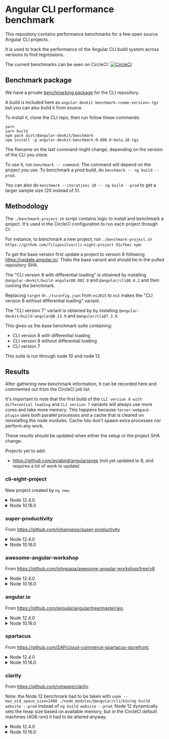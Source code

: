 # Angular CLI performance benchmark

This repository contains performance benchmarks for a few open source Angular CLI projects.

It is used to track the performance of the Angular CLI build system across versions to find regressions.

The current benchmarks can be seen on CircleCI: [![CircleCI](https://circleci.com/gh/filipesilva/angular-cli-perf-benchmark.svg?style=svg)](https://circleci.com/gh/filipesilva/angular-cli-perf-benchmark)


## Benchmark package

We have a private [benchmarking package](https://github.com/angular/angular-cli/tree/master/packages/angular_devkit/benchmark) for the CLI repository. 

A build is included here as `angular-devkit-benchmark-<some-version>.tgz` but you can also build it from source.

To install it, clone the CLI repo, then run follow these commands:
```
yarn
yarn build
npm pack dist/@angular-devkit/benchmark
npm install -g angular-devkit-benchmark-0.800.0-beta.18.tgz
```

The filename on the last command might change, depending on the version of the CLI you clone.

To use it, run `benchmark -- command`. The command will depend on the project you use. To benchmark a prod build, do `benchmark -- ng build --prod`.

You can also do `benchmark --iterations 20 -- ng build --prod` to get a larger sample size (20 instead of 5).


## Methodology

The `./benchmark.project.sh` script contains logic to install and benchmark a project. It's used in the CircleCI configuration to run each project through CI.

For instance, to benchmark a new project, run `./benchmark-project.sh https://github.com/filipesilva/cli-eight-project 02cfbec npm`.

To get the base version first update a project to version 8 following https://update.angular.io/. Thats the base variant and should be in the pulled repository SHA.

The "CLI version 8 with differential loading" is obtained by installing `@angular-devkit/build-angular@0.802.0` and `@angular/cli@8.0.2` and then running the benchmark.

Replacing `target` in `./tsconfig.json` from `es2015` to `es5` makes the "CLI version 8 without differential loading" variant.

The "CLI version 7" variant is obtained by by installing `@angular-devkit/build-angular@0.13.9` and `@angular/cli@7.3.9`.

This gives us the base benchmark suite containing:
- CLI version 8 with differential loading
- CLI version 8 without differential loading
- CLI version 7

This suite is run through node 10 and node 12.


## Results

After gathering new benchmark information, it can be recorded here and commented out from the CircleCI job list. 

It's important to note that the first build of the `CLI version 8 with differential loading` and `CLI version 7` variants will always use more cores and take more memory. 
This happens because `terser-webpack-plugin` uses both parallel processes and a cache that is cleared on reinstalling the node modules. Cache hits don't spawn extra processes nor perform any work.

These results should be updated when either the setup or the project SHA change.

Projects yet to add:
- https://github.com/aviabird/angularspree (not yet updated to 8, and requires a lot of work to update)


### cli-eight-project

New project created by `ng new`.

<details><summary>Node 12.4.0</summary>

- CLI version 8 with differential loading
```
[benchmark] Benchmarking process over 5 iterations, with up to 5 retries.
[benchmark]   ng build --prod (at /home/circleci/project/project)
[benchmark] Process Stats
[benchmark]   Elapsed Time: 21760.00 ms (30060.00, 19530.00, 19730.00, 19830.00, 19650.00)
[benchmark]   Average Process usage: 1.29 process(es) (2.46, 1.00, 1.00, 1.00, 1.00)
[benchmark]   Peak Process usage: 1.80 process(es) (5.00, 1.00, 1.00, 1.00, 1.00)
[benchmark]   Average CPU usage: 182.18 % (195.21, 179.67, 178.58, 178.04, 179.42)
[benchmark]   Peak CPU usage: 414.00 % (520.00, 350.00, 370.00, 480.00, 350.00)
[benchmark]   Average Memory usage: 590.44 MB (744.08, 551.52, 559.77, 531.72, 565.12)
[benchmark]   Peak Memory usage: 1139.92 MB (1191.49, 1154.62, 1196.79, 986.98, 1169.75)
```
- CLI version 8 without differential loading
```
[benchmark] Benchmarking process over 5 iterations, with up to 5 retries.
[benchmark]   ng build --prod (at /home/circleci/project/project)
[benchmark] Process Stats
[benchmark]   Elapsed Time: 13452.00 ms (15040.00, 14830.00, 12730.00, 12330.00, 12330.00)
[benchmark]   Average Process usage: 1.10 process(es) (1.48, 1.00, 1.00, 1.00, 1.00)
[benchmark]   Peak Process usage: 1.60 process(es) (4.00, 1.00, 1.00, 1.00, 1.00)
[benchmark]   Average CPU usage: 178.19 % (193.38, 171.08, 175.63, 175.33, 175.53)
[benchmark]   Peak CPU usage: 444.00 % (420.00, 410.00, 490.00, 430.00, 470.00)
[benchmark]   Average Memory usage: 391.04 MB (461.93, 383.10, 361.04, 376.34, 372.79)
[benchmark]   Peak Memory usage: 946.90 MB (933.73, 947.05, 942.14, 989.29, 922.26)
```
- CLI version 7
```
[benchmark] Benchmarking process over 5 iterations, with up to 5 retries.
[benchmark]   ng build --prod (at /home/circleci/project/project)
[benchmark] Process Stats
[benchmark]   Elapsed Time: 14078.00 ms (20480.00, 14540.00, 12830.00, 11420.00, 11120.00)
[benchmark]   Average Process usage: 1.28 process(es) (2.38, 1.00, 1.00, 1.00, 1.00)
[benchmark]   Peak Process usage: 1.80 process(es) (5.00, 1.00, 1.00, 1.00, 1.00)
[benchmark]   Average CPU usage: 173.17 % (177.22, 164.19, 171.78, 176.55, 176.10)
[benchmark]   Peak CPU usage: 360.00 % (430.00, 320.00, 380.00, 340.00, 330.00)
[benchmark]   Average Memory usage: 392.06 MB (576.98, 348.03, 345.16, 341.52, 348.61)
[benchmark]   Peak Memory usage: 908.22 MB (1063.15, 879.80, 860.92, 871.99, 865.27)
```
</details>

<details><summary>Node 10.16.0</summary>

- CLI version 8 with differential loading
```
[benchmark] Benchmarking process over 5 iterations, with up to 5 retries.
[benchmark]   ng build --prod (at /home/circleci/project/project)
[benchmark] Process Stats
[benchmark]   Elapsed Time: 25530.00 ms (34870.00, 24050.00, 21440.00, 23450.00, 23840.00)
[benchmark]   Average Process usage: 1.29 process(es) (2.47, 1.00, 1.00, 1.00, 1.00)
[benchmark]   Peak Process usage: 1.80 process(es) (5.00, 1.00, 1.00, 1.00, 1.00)
[benchmark]   Average CPU usage: 184.34 % (197.62, 179.17, 181.48, 180.97, 182.43)
[benchmark]   Peak CPU usage: 500.22 % (533.33, 511.11, 500.00, 490.00, 466.67)
[benchmark]   Average Memory usage: 510.76 MB (674.68, 463.29, 472.84, 487.71, 455.30)
[benchmark]   Peak Memory usage: 1030.30 MB (1088.06, 996.43, 1012.20, 1055.23, 999.57)
```
- CLI version 8 without differential loading
```
[benchmark] Benchmarking process over 5 iterations, with up to 5 retries.
[benchmark]   ng build --prod (at /home/circleci/project/project)
[benchmark] Process Stats
[benchmark]   Elapsed Time: 14972.00 ms (16540.00, 14130.00, 14940.00, 14520.00, 14730.00)
[benchmark]   Average Process usage: 1.08 process(es) (1.42, 1.00, 1.00, 1.00, 1.00)
[benchmark]   Peak Process usage: 1.60 process(es) (4.00, 1.00, 1.00, 1.00, 1.00)
[benchmark]   Average CPU usage: 178.34 % (190.38, 175.70, 176.70, 175.02, 173.90)
[benchmark]   Peak CPU usage: 458.00 % (450.00, 430.00, 460.00, 490.00, 460.00)
[benchmark]   Average Memory usage: 368.96 MB (426.35, 353.38, 365.57, 354.46, 345.05)
[benchmark]   Peak Memory usage: 906.37 MB (931.14, 880.00, 937.02, 893.53, 890.17)
```
- CLI version 7
```
[benchmark] Benchmarking process over 5 iterations, with up to 5 retries.
[benchmark]   ng build --prod (at /home/circleci/project/project)
[benchmark] Process Stats
[benchmark]   Elapsed Time: 15852.00 ms (21750.00, 14930.00, 15320.00, 13930.00, 13330.00)
[benchmark]   Average Process usage: 1.25 process(es) (2.25, 1.00, 1.00, 1.00, 1.00)
[benchmark]   Peak Process usage: 1.80 process(es) (5.00, 1.00, 1.00, 1.00, 1.00)
[benchmark]   Average CPU usage: 173.49 % (181.01, 168.80, 169.67, 173.82, 174.14)
[benchmark]   Peak CPU usage: 502.00 % (700.00, 450.00, 470.00, 400.00, 490.00)
[benchmark]   Average Memory usage: 361.75 MB (495.78, 334.88, 327.84, 324.83, 325.43)
[benchmark]   Peak Memory usage: 839.92 MB (909.26, 824.16, 806.54, 821.72, 837.93)
```
</details>


### super-productivity

From https://github.com/johannesjo/super-productivity  

<details><summary>Node 12.4.0</summary>

- CLI version 8 with differential loading
```
[benchmark] Benchmarking process over 5 iterations, with up to 5 retries.
[benchmark]   ng build --prod (at /home/circleci/project/project)
[benchmark] Process Stats
[benchmark]   Elapsed Time: 161212.00 ms (248480.00, 146940.00, 128300.00, 138220.00, 144120.00)
[benchmark]   Average Process usage: 1.33 process(es) (2.65, 1.00, 1.00, 1.00, 1.00)
[benchmark]   Peak Process usage: 1.80 process(es) (5.00, 1.00, 1.00, 1.00, 1.00)
[benchmark]   Average CPU usage: 164.58 % (165.05, 162.88, 165.41, 163.82, 165.75)
[benchmark]   Peak CPU usage: 588.00 % (900.00, 500.00, 500.00, 520.00, 520.00)
[benchmark]   Average Memory usage: 1672.99 MB (2009.92, 1610.42, 1585.67, 1594.23, 1564.71)
[benchmark]   Peak Memory usage: 2444.32 MB (3131.24, 2230.69, 2257.99, 2276.03, 2325.67)
```
- CLI version 8 without differential loading
```
[benchmark] Benchmarking process over 5 iterations, with up to 5 retries.
[benchmark]   ng build --prod (at /home/circleci/project/project)
[benchmark] Process Stats
[benchmark]   Elapsed Time: 69132.00 ms (69420.00, 67120.00, 70110.00, 67710.00, 71300.00)
[benchmark]   Average Process usage: 1.03 process(es) (1.13, 1.00, 1.00, 1.00, 1.00)
[benchmark]   Peak Process usage: 1.60 process(es) (4.00, 1.00, 1.00, 1.00, 1.00)
[benchmark]   Average CPU usage: 163.18 % (166.67, 161.57, 160.68, 163.18, 163.81)
[benchmark]   Peak CPU usage: 517.33 % (520.00, 566.67, 490.00, 510.00, 500.00)
[benchmark]   Average Memory usage: 1339.96 MB (1452.23, 1315.22, 1291.60, 1319.85, 1320.88)
[benchmark]   Peak Memory usage: 2168.81 MB (2289.33, 2126.45, 2101.01, 2155.27, 2172.00)
```
- CLI version 7
```
[benchmark] Benchmarking process over 5 iterations, with up to 5 retries.
[benchmark]   ng build --prod (at /home/circleci/project/project)
[benchmark] Process Stats
[benchmark]   Elapsed Time: 68412.00 ms (112680.00, 58400.00, 57000.00, 57080.00, 56900.00)
[benchmark]   Average Process usage: 1.36 process(es) (2.81, 1.00, 1.00, 1.00, 1.00)
[benchmark]   Peak Process usage: 1.80 process(es) (5.00, 1.00, 1.00, 1.00, 1.00)
[benchmark]   Average CPU usage: 164.33 % (164.97, 164.84, 161.21, 165.18, 165.43)
[benchmark]   Peak CPU usage: 540.00 % (690.00, 500.00, 500.00, 500.00, 510.00)
[benchmark]   Average Memory usage: 1376.38 MB (1865.59, 1240.44, 1252.33, 1251.08, 1272.46)
[benchmark]   Peak Memory usage: 2254.31 MB (2886.81, 2090.15, 1930.78, 2132.14, 2231.68)
```
</details>

<details><summary>Node 10.16.0</summary>

- CLI version 8 with differential loading
```
[benchmark] Benchmarking process over 5 iterations, with up to 5 retries.
[benchmark]   ng build --prod (at /home/circleci/project/project)
[benchmark] Process Stats
[benchmark]   Elapsed Time: 203022.00 ms (320720.00, 185220.00, 170860.00, 155420.00, 182890.00)
[benchmark]   Average Process usage: 1.35 process(es) (2.75, 1.00, 1.00, 1.00, 1.00)
[benchmark]   Peak Process usage: 1.80 process(es) (5.00, 1.00, 1.00, 1.00, 1.00)
[benchmark]   Average CPU usage: 164.51 % (154.16, 163.92, 168.56, 171.13, 164.77)
[benchmark]   Peak CPU usage: 557.11 % (650.00, 555.56, 520.00, 520.00, 540.00)
[benchmark]   Average Memory usage: 1333.09 MB (1709.25, 1234.43, 1236.67, 1225.88, 1259.21)
[benchmark]   Peak Memory usage: 2019.59 MB (2671.33, 1807.51, 1857.44, 1883.19, 1878.46)
```
- CLI version 8 without differential loading
```
[benchmark] Benchmarking process over 5 iterations, with up to 5 retries.
[benchmark]   ng build --prod (at /home/circleci/project/project)
[benchmark] Process Stats
[benchmark]   Elapsed Time: 87418.00 ms (91750.00, 94150.00, 92950.00, 77520.00, 80720.00)
[benchmark]   Average Process usage: 1.03 process(es) (1.13, 1.00, 1.00, 1.00, 1.00)
[benchmark]   Peak Process usage: 1.60 process(es) (4.00, 1.00, 1.00, 1.00, 1.00)
[benchmark]   Average CPU usage: 160.13 % (162.86, 155.83, 158.79, 161.31, 161.87)
[benchmark]   Peak CPU usage: 546.89 % (650.00, 544.44, 520.00, 510.00, 510.00)
[benchmark]   Average Memory usage: 1032.07 MB (1048.05, 1040.10, 1004.07, 999.71, 1068.42)
[benchmark]   Peak Memory usage: 1659.71 MB (1813.00, 1615.65, 1684.55, 1571.28, 1614.09)
```
- CLI version 7
```
[benchmark] Benchmarking process over 5 iterations, with up to 5 retries.
[benchmark]   ng build --prod (at /home/circleci/project/project)
[benchmark] Process Stats
[benchmark]   Elapsed Time: 89746.00 ms (145060.00, 78430.00, 77020.00, 77210.00, 71010.00)
[benchmark]   Average Process usage: 1.36 process(es) (2.81, 1.00, 1.00, 1.00, 1.00)
[benchmark]   Peak Process usage: 1.80 process(es) (5.00, 1.00, 1.00, 1.00, 1.00)
[benchmark]   Average CPU usage: 156.10 % (152.71, 155.33, 157.43, 156.50, 158.52)
[benchmark]   Peak CPU usage: 548.44 % (680.00, 522.22, 520.00, 520.00, 500.00)
[benchmark]   Average Memory usage: 1086.97 MB (1592.65, 963.42, 960.56, 971.31, 946.89)
[benchmark]   Peak Memory usage: 1702.50 MB (2539.70, 1438.24, 1606.59, 1474.61, 1453.35)
```
</details>


### awesome-angular-workshop

From https://github.com/johnpapa/awesome-angular-workshop/tree/v8

<details><summary>Node 12.4.0</summary>

- CLI version 8 with differential loading
```
[benchmark] Benchmarking process over 5 iterations, with up to 5 retries.
[benchmark]   ng build 5-ngrx-end --prod (at /home/circleci/project/project)
[benchmark] Process Stats
[benchmark]   Elapsed Time: 215834.00 ms (264800.00, 215870.00, 213920.00, 198490.00, 186090.00)
[benchmark]   Average Process usage: 1.22 process(es) (2.10, 1.00, 1.00, 1.00, 1.00)
[benchmark]   Peak Process usage: 2.40 process(es) (8.00, 1.00, 1.00, 1.00, 1.00)
[benchmark]   Average CPU usage: 158.76 % (159.77, 156.77, 155.31, 160.48, 161.46)
[benchmark]   Peak CPU usage: 551.11 % (680.00, 500.00, 533.33, 522.22, 520.00)
[benchmark]   Average Memory usage: 1507.06 MB (1607.07, 1455.55, 1510.13, 1454.90, 1507.67)
[benchmark]   Peak Memory usage: 2282.36 MB (2554.88, 2133.67, 2207.41, 2241.69, 2274.16)
```
- CLI version 8 without differential loading
```
[benchmark] Benchmarking process over 5 iterations, with up to 5 retries.
[benchmark]   ng build 5-ngrx-end --prod (at /home/circleci/project/project)
[benchmark] Process Stats
[benchmark]   Elapsed Time: 93062.00 ms (110550.00, 87050.00, 87040.00, 85030.00, 95640.00)
[benchmark]   Average Process usage: 1.23 process(es) (2.16, 1.00, 1.00, 1.00, 1.00)
[benchmark]   Peak Process usage: 2.40 process(es) (8.00, 1.00, 1.00, 1.00, 1.00)
[benchmark]   Average CPU usage: 164.29 % (167.39, 165.45, 165.47, 162.23, 160.90)
[benchmark]   Peak CPU usage: 573.33 % (844.44, 490.00, 510.00, 500.00, 522.22)
[benchmark]   Average Memory usage: 1347.04 MB (1509.71, 1291.66, 1314.27, 1305.49, 1314.10)
[benchmark]   Peak Memory usage: 2160.64 MB (2580.74, 2046.57, 2050.35, 2032.45, 2093.08)
```
- CLI version 7
```
[benchmark] Benchmarking process over 5 iterations, with up to 5 retries.
[benchmark]   ng build 5-ngrx-end --prod (at /home/circleci/project/project)
[benchmark] Process Stats
[benchmark]   Elapsed Time: 53156.00 ms (64120.00, 47490.00, 50290.00, 52090.00, 51790.00)
[benchmark]   Average Process usage: 1.34 process(es) (2.70, 1.00, 1.00, 1.00, 1.00)
[benchmark]   Peak Process usage: 2.40 process(es) (8.00, 1.00, 1.00, 1.00, 1.00)
[benchmark]   Average CPU usage: 169.01 % (174.37, 170.94, 168.18, 164.94, 166.59)
[benchmark]   Peak CPU usage: 554.00 % (860.00, 480.00, 480.00, 480.00, 470.00)
[benchmark]   Average Memory usage: 955.26 MB (1223.15, 904.12, 893.83, 877.39, 877.83)
[benchmark]   Peak Memory usage: 1916.12 MB (2515.05, 1741.12, 1771.47, 1750.21, 1802.74)
```
</details>

<details><summary>Node 10.16.0</summary>

- CLI version 8 with differential loading
```
[benchmark] Benchmarking process over 5 iterations, with up to 5 retries.
[benchmark]   ng build 5-ngrx-end --prod (at /home/circleci/project/project)
[benchmark] Process Stats
[benchmark]   Elapsed Time: 209502.00 ms (236860.00, 196810.00, 200980.00, 197700.00, 215160.00)
[benchmark]   Average Process usage: 1.22 process(es) (2.07, 1.00, 1.00, 1.00, 1.00)
[benchmark]   Peak Process usage: 2.60 process(es) (8.00, 1.00, 1.00, 2.00, 1.00)
[benchmark]   Average CPU usage: 178.04 % (182.99, 176.13, 180.18, 178.46, 172.47)
[benchmark]   Peak CPU usage: 701.11 % (1316.67, 555.56, 544.44, 533.33, 555.56)
[benchmark]   Average Memory usage: 1229.03 MB (1337.53, 1215.50, 1160.91, 1221.64, 1209.58)
[benchmark]   Peak Memory usage: 1823.30 MB (2302.79, 1797.55, 1645.40, 1697.55, 1673.20)
```
- CLI version 8 without differential loading
```
[benchmark] Benchmarking process over 5 iterations, with up to 5 retries.
[benchmark]   ng build 5-ngrx-end --prod (at /home/circleci/project/project)
[benchmark] Process Stats
[benchmark]   Elapsed Time: 114810.00 ms (143480.00, 105190.00, 105660.00, 108410.00, 111310.00)
[benchmark]   Average Process usage: 1.18 process(es) (1.88, 1.00, 1.00, 1.00, 1.00)
[benchmark]   Peak Process usage: 2.40 process(es) (8.00, 1.00, 1.00, 1.00, 1.00)
[benchmark]   Average CPU usage: 172.31 % (170.84, 173.34, 175.02, 172.23, 170.10)
[benchmark]   Peak CPU usage: 622.00 % (910.00, 533.33, 555.56, 555.56, 555.56)
[benchmark]   Average Memory usage: 1090.25 MB (1192.52, 1068.54, 1077.91, 1055.49, 1056.81)
[benchmark]   Peak Memory usage: 1739.53 MB (2171.43, 1671.00, 1599.44, 1590.65, 1665.14)
```
- CLI version 7
```
[benchmark] Benchmarking process over 5 iterations, with up to 5 retries.
[benchmark]   ng build 5-ngrx-end --prod (at /home/circleci/project/project)
[benchmark] Process Stats
[benchmark]   Elapsed Time: 60292.00 ms (75120.00, 56080.00, 59490.00, 53690.00, 57080.00)
[benchmark]   Average Process usage: 1.32 process(es) (2.60, 1.00, 1.00, 1.00, 1.00)
[benchmark]   Peak Process usage: 2.40 process(es) (8.00, 1.00, 1.00, 1.00, 1.00)
[benchmark]   Average CPU usage: 168.80 % (174.17, 166.86, 165.20, 170.58, 167.23)
[benchmark]   Peak CPU usage: 655.56 % (877.78, 640.00, 610.00, 500.00, 650.00)
[benchmark]   Average Memory usage: 762.92 MB (975.47, 711.72, 689.21, 694.61, 743.62)
[benchmark]   Peak Memory usage: 1558.58 MB (2089.78, 1421.06, 1381.95, 1376.15, 1523.96)
```
</details>


### angular.io

From https://github.com/angular/angular/tree/master/aio.

<details><summary>Node 12.4.0</summary>

- CLI version 8 with differential loading
```
[benchmark] Benchmarking process over 5 iterations, with up to 5 retries.
[benchmark]   ng build --configuration=stable (at /home/circleci/project/project/aio)
[benchmark] Process Stats
[benchmark]   Elapsed Time: 67188.00 ms (93540.00, 61410.00, 60610.00, 61700.00, 58680.00)
[benchmark]   Average Process usage: 2.00 process(es) (6.01, 1.00, 1.00, 1.00, 1.00)
[benchmark]   Peak Process usage: 4.00 process(es) (16.00, 1.00, 1.00, 1.00, 1.00)
[benchmark]   Average CPU usage: 170.78 % (192.22, 165.58, 165.72, 164.31, 166.09)
[benchmark]   Peak CPU usage: 576.00 % (920.00, 490.00, 510.00, 480.00, 480.00)
[benchmark]   Average Memory usage: 1013.02 MB (1329.66, 920.73, 955.32, 899.21, 960.18)
[benchmark]   Peak Memory usage: 1814.88 MB (2898.75, 1484.76, 1605.84, 1493.54, 1591.52)
```
- CLI version 8 without differential loading
```
[benchmark] Benchmarking process over 5 iterations, with up to 5 retries.
[benchmark]   ng build --configuration=stable (at /home/circleci/project/project/aio)
[benchmark] Process Stats
[benchmark]   Elapsed Time: 37668.00 ms (46180.00, 33160.00, 31960.00, 37570.00, 39470.00)
[benchmark]   Average Process usage: 1.53 process(es) (3.64, 1.00, 1.00, 1.00, 1.00)
[benchmark]   Peak Process usage: 2.60 process(es) (9.00, 1.00, 1.00, 1.00, 1.00)
[benchmark]   Average CPU usage: 172.69 % (190.33, 169.14, 169.38, 167.91, 166.68)
[benchmark]   Peak CPU usage: 542.00 % (800.00, 470.00, 500.00, 460.00, 480.00)
[benchmark]   Average Memory usage: 744.41 MB (921.50, 699.36, 685.00, 701.79, 714.41)
[benchmark]   Peak Memory usage: 1551.55 MB (1892.86, 1464.95, 1462.58, 1457.82, 1479.54)
```
- CLI version 7
```
[benchmark] Benchmarking process over 5 iterations, with up to 5 retries.
[benchmark]   ng build --configuration=stable (at /home/circleci/project/project/aio)
[benchmark] Process Stats
[benchmark]   Elapsed Time: 30662.00 ms (41600.00, 26050.00, 27450.00, 30360.00, 27850.00)
[benchmark]   Average Process usage: 1.93 process(es) (5.65, 1.00, 1.00, 1.00, 1.00)
[benchmark]   Peak Process usage: 3.60 process(es) (14.00, 1.00, 1.00, 1.00, 1.00)
[benchmark]   Average CPU usage: 165.27 % (172.08, 164.32, 164.24, 162.00, 163.69)
[benchmark]   Peak CPU usage: 463.11 % (470.00, 470.00, 455.56, 480.00, 440.00)
[benchmark]   Average Memory usage: 749.66 MB (1134.57, 668.51, 635.41, 674.54, 635.26)
[benchmark]   Peak Memory usage: 1559.87 MB (2243.94, 1388.45, 1331.79, 1472.00, 1363.19)
```
</details>

<details><summary>Node 10.16.0</summary>

- CLI version 8 with differential loading
```
[benchmark] Benchmarking process over 5 iterations, with up to 5 retries.
[benchmark]   ng build --configuration=stable (at /home/circleci/project/project/aio)
[benchmark] Process Stats
[benchmark]   Elapsed Time: 75902.00 ms (98400.00, 67710.00, 74540.00, 75450.00, 63410.00)
[benchmark]   Average Process usage: 2.07 process(es) (6.34, 1.00, 1.00, 1.00, 1.00)
[benchmark]   Peak Process usage: 4.00 process(es) (16.00, 1.00, 1.00, 1.00, 1.00)
[benchmark]   Average CPU usage: 174.35 % (195.46, 171.01, 166.88, 166.48, 171.93)
[benchmark]   Peak CPU usage: 598.00 % (960.00, 510.00, 520.00, 490.00, 510.00)
[benchmark]   Average Memory usage: 879.77 MB (1232.57, 789.49, 808.39, 782.46, 785.94)
[benchmark]   Peak Memory usage: 1646.09 MB (2323.54, 1490.85, 1535.31, 1403.29, 1477.43)
```
- CLI version 8 without differential loading
```
[benchmark] Benchmarking process over 5 iterations, with up to 5 retries.
[benchmark]   ng build --configuration=stable (at /home/circleci/project/project/aio)
[benchmark] Process Stats
[benchmark]   Elapsed Time: 41084.00 ms (48170.00, 35040.00, 40270.00, 40970.00, 40970.00)
[benchmark]   Average Process usage: 1.49 process(es) (3.45, 1.00, 1.00, 1.00, 1.00)
[benchmark]   Peak Process usage: 2.60 process(es) (9.00, 1.00, 1.00, 1.00, 1.00)
[benchmark]   Average CPU usage: 173.33 % (188.38, 173.52, 167.99, 167.72, 169.03)
[benchmark]   Peak CPU usage: 571.56 % (866.67, 490.00, 511.11, 500.00, 490.00)
[benchmark]   Average Memory usage: 676.58 MB (925.45, 626.83, 620.72, 615.95, 593.96)
[benchmark]   Peak Memory usage: 1343.91 MB (1899.36, 1329.31, 1157.89, 1238.77, 1094.24)
```
- CLI version 7
```
[benchmark] Benchmarking process over 5 iterations, with up to 5 retries.
[benchmark]   ng build --configuration=stable (at /home/circleci/project/project/aio)
[benchmark] Process Stats
[benchmark]   Elapsed Time: 37114.00 ms (45870.00, 33450.00, 32450.00, 37350.00, 36450.00)
[benchmark]   Average Process usage: 1.91 process(es) (5.56, 1.00, 1.00, 1.00, 1.00)
[benchmark]   Peak Process usage: 3.60 process(es) (14.00, 1.00, 1.00, 1.00, 1.00)
[benchmark]   Average CPU usage: 165.12 % (174.49, 163.10, 164.54, 161.02, 162.47)
[benchmark]   Peak CPU usage: 528.00 % (690.00, 510.00, 470.00, 500.00, 470.00)
[benchmark]   Average Memory usage: 634.71 MB (993.48, 538.10, 555.92, 533.22, 552.81)
[benchmark]   Peak Memory usage: 1348.80 MB (2114.51, 1143.82, 1155.35, 1153.84, 1176.48)
```
</details>


### spartacus

From https://github.com/SAP/cloud-commerce-spartacus-storefront.

<details><summary>Node 12.4.0</summary>

- CLI version 8 with differential loading
```
[benchmark] Benchmarking process over 5 iterations, with up to 5 retries.
[benchmark]   ng build storefrontapp --prod (at /home/circleci/project/project)
[benchmark] Process Stats
[benchmark]   Elapsed Time: 111456.00 ms (154650.00, 109050.00, 100750.00, 96180.00, 96650.00)
[benchmark]   Average Process usage: 1.29 process(es) (2.44, 1.00, 1.00, 1.00, 1.00)
[benchmark]   Peak Process usage: 1.80 process(es) (5.00, 1.00, 1.00, 1.00, 1.00)
[benchmark]   Average CPU usage: 153.09 % (162.59, 147.32, 150.57, 153.36, 151.63)
[benchmark]   Peak CPU usage: 552.89 % (677.78, 522.22, 490.00, 544.44, 530.00)
[benchmark]   Average Memory usage: 1233.30 MB (1405.09, 1153.82, 1180.65, 1163.84, 1263.11)
[benchmark]   Peak Memory usage: 2083.64 MB (2326.98, 1727.42, 2167.06, 2136.04, 2060.71)
```
- CLI version 8 without differential loading
```
[benchmark] Benchmarking process over 5 iterations, with up to 5 retries.
[benchmark]   ng build storefrontapp --prod (at /home/circleci/project/project)
[benchmark] Process Stats
[benchmark]   Elapsed Time: 98380.00 ms (102170.00, 103090.00, 91540.00, 93120.00, 101980.00)
[benchmark]   Average Process usage: 1.00 process(es) (1.00, 1.00, 1.00, 1.00, 1.00)
[benchmark]   Peak Process usage: 1.00 process(es) (1.00, 1.00, 1.00, 1.00, 1.00)
[benchmark]   Average CPU usage: 151.47 % (149.79, 149.61, 155.14, 153.38, 149.41)
[benchmark]   Peak CPU usage: 502.00 % (500.00, 500.00, 500.00, 510.00, 500.00)
[benchmark]   Average Memory usage: 1182.45 MB (1131.15, 1205.28, 1192.45, 1247.90, 1135.47)
[benchmark]   Peak Memory usage: 1957.15 MB (1722.85, 2130.38, 2133.10, 2055.44, 1743.97)
```
- CLI version 7
```
[benchmark] Benchmarking process over 5 iterations, with up to 5 retries.
[benchmark]   ng build storefrontapp --prod (at /home/circleci/project/project)
[benchmark] Process Stats
[benchmark]   Elapsed Time: 58398.00 ms (76450.00, 54400.00, 53380.00, 54280.00, 53480.00)
[benchmark]   Average Process usage: 1.27 process(es) (2.35, 1.00, 1.00, 1.00, 1.00)
[benchmark]   Peak Process usage: 1.80 process(es) (5.00, 1.00, 1.00, 1.00, 1.00)
[benchmark]   Average CPU usage: 156.36 % (161.60, 154.01, 154.73, 154.99, 156.47)
[benchmark]   Peak CPU usage: 515.13 % (518.18, 536.36, 500.00, 511.11, 510.00)
[benchmark]   Average Memory usage: 961.34 MB (1191.46, 940.76, 885.88, 902.55, 886.03)
[benchmark]   Peak Memory usage: 1657.43 MB (2011.95, 1645.44, 1520.72, 1592.91, 1516.15)
```
</details>

<details><summary>Node 10.16.0</summary>

- CLI version 8 with differential loading
```
[benchmark] Benchmarking process over 5 iterations, with up to 5 retries.
[benchmark]   ng build storefrontapp --prod (at /home/circleci/project/project)
[benchmark] Process Stats
[benchmark]   Elapsed Time: 111002.00 ms (170850.00, 106970.00, 86510.00, 106370.00, 84310.00)
[benchmark]   Average Process usage: 1.29 process(es) (2.44, 1.00, 1.00, 1.00, 1.00)
[benchmark]   Peak Process usage: 1.80 process(es) (5.00, 1.00, 1.00, 1.00, 1.00)
[benchmark]   Average CPU usage: 155.95 % (153.03, 152.18, 162.64, 150.85, 161.07)
[benchmark]   Peak CPU usage: 536.22 % (640.00, 510.00, 520.00, 511.11, 500.00)
[benchmark]   Average Memory usage: 1013.15 MB (1275.80, 924.72, 957.92, 983.69, 923.61)
[benchmark]   Peak Memory usage: 1855.15 MB (2291.60, 1706.21, 1791.59, 1724.58, 1761.78)
```
- CLI version 8 without differential loading
```
[benchmark] Benchmarking process over 5 iterations, with up to 5 retries.
[benchmark]   ng build storefrontapp --prod (at /home/circleci/project/project)
[benchmark] Process Stats
[benchmark]   Elapsed Time: 78998.00 ms (76830.00, 79500.00, 79220.00, 77420.00, 82020.00)
[benchmark]   Average Process usage: 1.00 process(es) (1.00, 1.00, 1.00, 1.00, 1.00)
[benchmark]   Peak Process usage: 1.00 process(es) (1.00, 1.00, 1.00, 1.00, 1.00)
[benchmark]   Average CPU usage: 156.11 % (155.55, 156.26, 155.25, 156.26, 157.24)
[benchmark]   Peak CPU usage: 510.44 % (500.00, 510.00, 510.00, 510.00, 522.22)
[benchmark]   Average Memory usage: 953.50 MB (940.89, 951.00, 946.14, 950.71, 978.76)
[benchmark]   Peak Memory usage: 1711.09 MB (1709.29, 1723.58, 1737.01, 1671.56, 1714.02)
```
- CLI version 7
```
[benchmark] Benchmarking process over 5 iterations, with up to 5 retries.
[benchmark]   ng build storefrontapp --prod (at /home/circleci/project/project)
[benchmark] Process Stats
[benchmark]   Elapsed Time: 52760.00 ms (68310.00, 46380.00, 49680.00, 50970.00, 48460.00)
[benchmark]   Average Process usage: 1.25 process(es) (2.25, 1.00, 1.00, 1.00, 1.00)
[benchmark]   Peak Process usage: 1.80 process(es) (5.00, 1.00, 1.00, 1.00, 1.00)
[benchmark]   Average CPU usage: 158.57 % (160.29, 159.66, 157.86, 156.07, 158.99)
[benchmark]   Peak CPU usage: 508.00 % (500.00, 510.00, 520.00, 510.00, 500.00)
[benchmark]   Average Memory usage: 728.57 MB (989.48, 665.76, 663.48, 665.37, 658.76)
[benchmark]   Peak Memory usage: 1331.97 MB (1835.56, 1179.63, 1197.85, 1219.21, 1227.60)
```
</details>


### clarity

From https://github.com/vmware/clarity.

Note: the Node 12 benchmark had to be taken with `node --max_old_space_size=2400 ./node_modules/@angular/cli/bin/ng build website --prod` instead of `ng build website --prod`. Node 12 dynamically sets the heap size based on available memory, but in the CircleCI default machines (4GB ram) it had to be altered anyway.

<details><summary>Node 12.4.0</summary>

- CLI version 8 with differential loading
```
[benchmark] Benchmarking process over 5 iterations, with up to 5 retries.
[benchmark]   node --max_old_space_size=2400 ./node_modules/@angular/cli/bin/ng build website --prod (at /home/circleci/project/project)
[benchmark] Process Stats
[benchmark]   Elapsed Time: 139718.00 ms (171930.00, 145820.00, 122880.00, 141100.00, 116860.00)
[benchmark]   Average Process usage: 1.50 process(es) (3.47, 1.01, 1.01, 1.01, 1.00)
[benchmark]   Peak Process usage: 9.20 process(es) (36.00, 3.00, 3.00, 3.00, 1.00)
[benchmark]   Average CPU usage: 166.41 % (220.42, 148.94, 152.70, 150.35, 159.62)
[benchmark]   Peak CPU usage: 1292.89 % (4000.00, 730.00, 544.44, 690.00, 500.00)
[benchmark]   Average Memory usage: 2083.23 MB (2201.80, 2063.78, 2044.78, 2047.99, 2057.80)
[benchmark]   Peak Memory usage: 3275.27 MB (5001.22, 2831.63, 2856.07, 2848.83, 2838.58)
```
- CLI version 8 without differential loading
```
[benchmark] Benchmarking process over 5 iterations, with up to 5 retries.
[benchmark]   node --max_old_space_size=2400 ./node_modules/@angular/cli/bin/ng build website --prod (at /home/circleci/project/project)
[benchmark] Process Stats
[benchmark]   Elapsed Time: 130732.00 ms (133890.00, 144830.00, 123370.00, 116780.00, 134790.00)
[benchmark]   Average Process usage: 1.00 process(es) (1.00, 1.00, 1.00, 1.00, 1.00)
[benchmark]   Peak Process usage: 1.00 process(es) (1.00, 1.00, 1.00, 1.00, 1.00)
[benchmark]   Average CPU usage: 153.45 % (155.75, 148.63, 154.71, 156.33, 151.84)
[benchmark]   Peak CPU usage: 514.67 % (511.11, 510.00, 510.00, 520.00, 522.22)
[benchmark]   Average Memory usage: 2049.48 MB (2082.38, 2112.24, 1994.43, 2010.28, 2048.08)
[benchmark]   Peak Memory usage: 2814.05 MB (2800.04, 2849.20, 2834.46, 2790.12, 2796.44)
```
- CLI version 7
```
[benchmark] Benchmarking process over 5 iterations, with up to 5 retries.
[benchmark]   node --max_old_space_size=2400 ./node_modules/@angular/cli/bin/ng build website --prod (at /home/circleci/project/project)
[benchmark] Process Stats
[benchmark]   Elapsed Time: 147158.00 ms (201190.00, 139490.00, 135690.00, 133010.00, 126410.00)
[benchmark]   Average Process usage: 1.18 process(es) (1.90, 1.01, 1.00, 1.00, 1.00)
[benchmark]   Peak Process usage: 8.40 process(es) (36.00, 3.00, 1.00, 1.00, 1.00)
[benchmark]   Average CPU usage: 156.38 % (170.09, 151.25, 151.50, 156.67, 152.41)
[benchmark]   Peak CPU usage: 954.00 % (2500.00, 740.00, 520.00, 510.00, 500.00)
[benchmark]   Average Memory usage: 1981.30 MB (2041.02, 1945.87, 2002.34, 1947.21, 1970.06)
[benchmark]   Peak Memory usage: 3450.42 MB (6018.51, 2851.30, 2806.87, 2773.70, 2801.71)
```
</details>

<details><summary>Node 10.16.0</summary>

- CLI version 8 with differential loading
```
[benchmark] Benchmarking process over 5 iterations, with up to 5 retries.
[benchmark]   ng build website --prod (at /home/circleci/project/project)
[benchmark] Process Stats
[benchmark]   Elapsed Time: 125102.00 ms (150050.00, 111270.00, 109290.00, 141540.00, 113360.00)
[benchmark]   Average Process usage: 1.46 process(es) (3.26, 1.01, 1.01, 1.00, 1.01)
[benchmark]   Peak Process usage: 9.60 process(es) (36.00, 3.00, 3.00, 3.00, 3.00)
[benchmark]   Average CPU usage: 156.88 % (199.14, 145.67, 149.47, 142.19, 147.91)
[benchmark]   Peak CPU usage: 1602.67 % (5300.00, 520.00, 733.33, 690.00, 770.00)
[benchmark]   Average Memory usage: 1219.03 MB (1350.21, 1176.10, 1192.34, 1195.58, 1180.93)
[benchmark]   Peak Memory usage: 2409.03 MB (4979.44, 1758.02, 1774.31, 1780.02, 1753.37)
```
- CLI version 8 without differential loading
```
[benchmark] Benchmarking process over 5 iterations, with up to 5 retries.
[benchmark]   ng build website --prod (at /home/circleci/project/project)
[benchmark] Process Stats
[benchmark]   Elapsed Time: 127974.00 ms (122010.00, 131530.00, 139050.00, 132220.00, 115060.00)
[benchmark]   Average Process usage: 1.00 process(es) (1.01, 1.00, 1.00, 1.00, 1.01)
[benchmark]   Peak Process usage: 1.80 process(es) (3.00, 1.00, 1.00, 1.00, 3.00)
[benchmark]   Average CPU usage: 143.07 % (144.83, 141.85, 137.62, 143.01, 148.05)
[benchmark]   Peak CPU usage: 527.89 % (555.56, 541.67, 500.00, 522.22, 520.00)
[benchmark]   Average Memory usage: 1186.58 MB (1166.30, 1209.10, 1210.66, 1162.62, 1184.25)
[benchmark]   Peak Memory usage: 1707.74 MB (1588.17, 1799.86, 1613.46, 1756.46, 1780.75)
```
- CLI version 7
```
[benchmark] Benchmarking process over 5 iterations, with up to 5 retries.
[benchmark]   ng build website --prod (at /home/circleci/project/project)
[benchmark] Process Stats
[benchmark]   Elapsed Time: 122160.00 ms (120890.00, 113270.00, 161590.00, 112800.00, 102250.00)
[benchmark]   Average Process usage: 1.53 process(es) (3.67, 1.01, 1.00, 1.00, 1.00)
[benchmark]   Peak Process usage: 8.40 process(es) (36.00, 3.00, 1.00, 1.00, 1.00)
[benchmark]   Average CPU usage: 156.52 % (221.59, 144.47, 132.13, 140.85, 143.58)
[benchmark]   Peak CPU usage: 1218.22 % (3700.00, 780.00, 544.44, 533.33, 533.33)
[benchmark]   Average Memory usage: 1198.62 MB (1405.18, 1134.82, 1208.82, 1088.15, 1156.14)
[benchmark]   Peak Memory usage: 2335.99 MB (4962.54, 1781.51, 1672.10, 1604.10, 1659.72)
```
</details>
